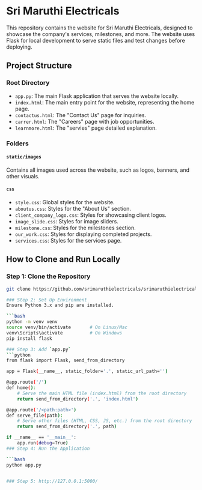 # Sri Maruthi Electricals

This repository contains the website for Sri Maruthi Electricals, designed to showcase the company's services, milestones, and more. The website uses Flask for local development to serve static files and test changes before deploying.

## Project Structure

### Root Directory
- `app.py`: The main Flask application that serves the website locally.
- `index.html`: The main entry point for the website, representing the home page.
- `contactus.html`: The "Contact Us" page for inquiries.
- `carrer.html`: The "Careers" page with job opportunities.
- `learnmore.html`: The "servies" page detailed explanation.


### Folders
#### `static/images`
Contains all images used across the website, such as logos, banners, and other visuals.

#### `css`
- `style.css`: Global styles for the website.
- `aboutus.css`: Styles for the "About Us" section.
- `client_company_logo.css`: Styles for showcasing client logos.
- `image_slide.css`: Styles for image sliders.
- `milestone.css`: Styles for the milestones section.
- `our_work.css`: Styles for displaying completed projects.
- `services.css`: Styles for the services page.

## How to Clone and Run Locally

### Step 1: Clone the Repository
```bash
git clone https://github.com/srimaruthielectricals/srimaruthielectricals.git

### Step 2: Set Up Environment
Ensure Python 3.x and pip are installed.

```bash
python -m venv venv
source venv/bin/activate       # On Linux/Mac
venv\Scripts\activate          # On Windows
pip install flask

### Step 3: Add `app.py`
```python
from flask import Flask, send_from_directory

app = Flask(__name__, static_folder='.', static_url_path='')

@app.route('/')
def home():
    # Serve the main HTML file (index.html) from the root directory
    return send_from_directory('.', 'index.html')

@app.route('/<path:path>')
def serve_file(path):
    # Serve other files (HTML, CSS, JS, etc.) from the root directory
    return send_from_directory('.', path)

if __name__ == '__main__':
    app.run(debug=True)
### Step 4: Run the Application

```bash
python app.py


### Step 5: http://127.0.0.1:5000/
